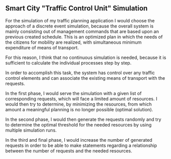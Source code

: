 ## Smart City "Traffic Control Unit" Simulation

For the simulation of my traffic planning application I would choose the approach of a discrete event simulation, because the overall system is mainly consisting out of management commands that are based upon an previous created schedule.
This is an optimized plan in which the needs of the citizens for mobility are realized, with simultaneous minimum expenditure of means of transport.

For this reason, I think that no continuous simulation is needed, because it is sufficient to calculate the individual processes step by step. 

In order to accomplish this task, the system has control over any traffic control elements and can associate the existing means of transport with the requests.

In the first phase, I would serve the simulation with a given list of corresponding requests, which will face a limited amount of resources. I would then try to determine, by minimizing the resources, from which amount a meaningful planning is no longer possible (optimal solution).

In the second phase, I would then generate the requests randomly and try to determine the optimal threshold for the needed resources by using multiple simulation runs.

In the third and final phase, I would increase the number of generated requests in order to be able to make statements regarding a relationship between the number of requests and the needed resources.
